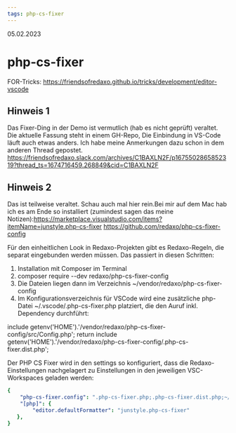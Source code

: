 ```yaml
---
tags: php-cs-fixer
---
```


05.02.2023

# php-cs-fixer
FOR-Tricks: https://friendsofredaxo.github.io/tricks/development/editor-vscode


## Hinweis 1

Das Fixer-Ding in der Demo ist vermutlich (hab es nicht geprüft) veraltet. Die aktuelle Fassung steht in einem GH-Repo, Die Einbindung in VS-Code läuft auch etwas anders. Ich habe meine Anmerkungen dazu schon in dem anderen Thread gepostet. https://friendsofredaxo.slack.com/archives/C1BAXLN2F/p1675502865852319?thread_ts=1674716459.268849&cid=C1BAXLN2F




## Hinweis 2

Das ist teilweise veraltet. Schau auch mal hier rein.Bei mir auf dem Mac hab ich es am Ende so installiert (zumindest sagen das meine Notizen):https://marketplace.visualstudio.com/items?itemName=junstyle.php-cs-fixer
https://github.com/redaxo/php-cs-fixer-config

Für den einheitlichen Look in Redaxo-Projekten gibt es Redaxo-Regeln, die separat eingebunden werden müssen. Das passiert in diesen Schritten:


1. Installation mit Composer im Terminal
2. composer require --dev redaxo/php-cs-fixer-config
3. Die Dateien liegen dann im Verzeichnis ~/vendor/redaxo/php-cs-fixer-config
4. Im Konfigurationsverzeichnis für VSCode wird eine zusätzliche php-Datei ~/.vscode/.php-cs-fixer.php platziert, die den Auruf inkl. Dependency durchführt: 

include getenv('HOME').'/vendor/redaxo/php-cs-fixer-config/src/Config.php';
return include getenv('HOME').'/vendor/redaxo/php-cs-fixer-config/.php-cs-fixer.dist.php';

Der PHP CS Fixer wird in den settings so konfiguriert, dass die Redaxo-Einstellungen nachgelagert zu Einstellungen in den jeweiligen VSC-Workspaces geladen werden:

```yaml
{
    "php-cs-fixer.config": ".php-cs-fixer.php;.php-cs-fixer.dist.php;~/.vscode/.php-cs-fixer.php",
    "[php]": {
        "editor.defaultFormatter": "junstyle.php-cs-fixer"
   },
}
```

